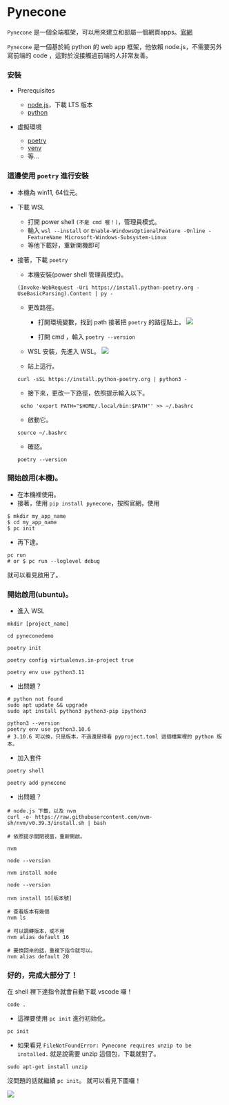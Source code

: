 # Pynecone

`Pynecone` 是一個全端框架，可以用來建立和部屬一個網頁apps。[官網](https://pynecone.io/docs/getting-started/introduction)


`Pynecone` 是一個基於純 python 的 web app 框架，他依賴 node.js，不需要另外寫前端的 code ，這對於沒接觸過前端的人非常友善。

### 安裝

- Prerequisites
    - [node.js](https://nodejs.org/en/)，下載 LTS 版本
    - [python](https://www.python.org/downloads/)


- 虛擬環境
    - [poetry](https://python-poetry.org/)
    - [venv](https://docs.python.org/3/library/venv.html)
    - 等...

### 這邊使用 `poetry` 進行安裝
- 本機為 win11, 64位元。

- 下載 WSL
    - 打開 power shell ``(不是 cmd 喔！)``，管理員模式。
    - 輸入 `wsl --install`  or `Enable-WindowsOptionalFeature -Online -FeatureName Microsoft-Windows-Subsystem-Linux`
    - 等他下載好，重新開機即可

- 接著，下載 `poetry`
    - 本機安裝(power shell 管理員模式)。
    ```shell=
    (Invoke-WebRequest -Uri https://install.python-poetry.org -UseBasicParsing).Content | py -
    ```
    - 更改路徑。
        - 打開環境變數，找到 path 接著把 `poetry` 的路徑貼上。
        ![](https://hackmd.io/_uploads/B1ZO5hmNh.png)

        - 打開 cmd ，輸入 `poetry --version`
    
    - WSL 安裝，先進入 WSL。
    ![](https://hackmd.io/_uploads/rkplyqm42.png)
    - 貼上這行。

    ```shell=
    curl -sSL https://install.python-poetry.org | python3 -
    ```
    - 接下來，更改一下路徑，依照提示輸入以下。
    ```shell=
     echo 'export PATH="$HOME/.local/bin:$PATH"' >> ~/.bashrc
    ```
    - 啟動它。
    ```shell=
    source ~/.bashrc
    ```
    - 確認。
    ```shell=
    poetry --version
    ```
### 開始啟用(本機)。
- 在本機裡使用。
- 接著，使用 `pip install pynecone`，按照官網，使用
```shell=
$ mkdir my_app_name
$ cd my_app_name
$ pc init
```
- 再下達。
```shell=
pc run
# or $ pc run --loglevel debug
```
就可以看見啟用了。

### 開始啟用(ubuntu)。
- 進入 WSL
```shell=
mkdir [project_name]

cd pyneconedemo

poetry init

poetry config virtualenvs.in-project true 

poetry env use python3.11
```

- 出問題？
```shell=
# python not found
sudo apt update && upgrade
sudo apt install python3 python3-pip ipython3

python3 --version
poetry env use python3.10.6
# 3.10.6 可以換，只是版本，不過還是得看 pyproject.toml 這個檔案裡的 python 版本。
```

- 加入套件
```shell=
poetry shell

poetry add pynecone
```

- 出問題？
```shell=
# node.js 下載，以及 nvm
curl -o- https://raw.githubusercontent.com/nvm-sh/nvm/v0.39.3/install.sh | bash

# 依照提示關閉視窗，重新開啟。

nvm

node --version

nvm install node

node --version

nvm install 16[版本號]

# 查看版本有幾個
nvm ls

# 可以調轉版本，或不用
nvm alias default 16

# 要換回來的話，重複下指令就可以。
nvm alias default 20
```

### 好的，完成大部分了！
在 shell 裡下達指令就會自動下載 vscode 囉！
```shell=
code .
```

* 這裡要使用 `pc init` 進行初始化。
```shell=
pc init
```

* 如果看見 `FileNotFoundError: Pynecone requires unzip to be installed.`
就是說需要 unzip 這個包，下載就對了。
```shell=
sudo apt-get install unzip
```

沒問題的話就繼續 `pc init`。
就可以看見下圖囉！

![](https://hackmd.io/_uploads/SJWm52XNn.png)
